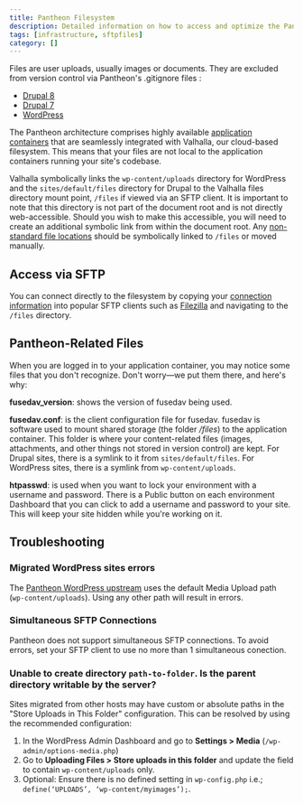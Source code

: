 ```yaml
---
title: Pantheon Filesystem
description: Detailed information on how to access and optimize the Pantheon filesystem.
tags: [infrastructure, sftpfiles]
category: []
---
```

Files are user uploads, usually images or documents. They are excluded from version control via Pantheon's .gitignore files <Popover content="The [.gitignore file](https://git-scm.com/docs/gitignore) is located at the root of the site's codebase and instructs Git which paths should be ignored." />:

- [Drupal 8](https://github.com/pantheon-systems/drops-8/blob/master/.gitignore)
- [Drupal 7](https://github.com/pantheon-systems/drops-7/blob/master/.gitignore)
- [WordPress](https://github.com/pantheon-systems/WordPress/blob/master/.gitignore)

The Pantheon architecture comprises highly available [application containers](/application-containers/) that are seamlessly integrated with Valhalla, our cloud-based filesystem. This means that your files are not local to the application containers running your site's codebase.

Valhalla symbolically links the `wp-content/uploads` directory for WordPress and the `sites/default/files` directory for Drupal to the Valhalla files directory mount point, `/files` if viewed via an SFTP client. It is important to note that this directory is not part of the document root and is not directly web-accessible. Should you wish to make this accessible, you will need to create an additional symbolic link from within the document root.  Any [non-standard file locations](/non-standard-file-paths/) should be symbolically linked to `/files` or moved manually.

## Access via SFTP
You can connect directly to the filesystem by copying your [connection information](/sftp#sftp-connection-information) into popular SFTP clients such as [Filezilla](/filezilla/) and navigating to the `/files` directory.

## Pantheon-Related Files
When you are logged in to your application container, you may notice some files that you don't recognize. Don't worry—we put them there, and here's why:

**fusedav_version**: shows the version of fusedav being used.

**fusedav.conf**: is the client configuration file for fusedav. fusedav is software used to mount shared storage (the folder */files*) to the application container. This folder is where your content-related files (images, attachments, and other things not stored in version control) are kept. For Drupal sites, there is a symlink to it from `sites/default/files`. For WordPress sites, there is a symlink from `wp-content/uploads`.

**htpasswd**: is used when you want to lock your environment with a username and password. There is a Public button on each environment Dashboard that you can click to add a username and password to your site. This will keep your site hidden while you're working on it.


## Troubleshooting

### Migrated WordPress sites errors

The [Pantheon WordPress upstream](https://github.com/pantheon-systems/WordPress) uses the default Media Upload path (`wp-content/uploads`). Using any other path will result in errors.

### Simultaneous SFTP Connections

Pantheon does not support simultaneous SFTP connections. To avoid errors, set your SFTP client to use no more than 1 simultaneous conection.

### Unable to create directory `path-to-folder`. Is the parent directory writable by the server?

Sites migrated from other hosts may have custom or absolute paths in the "Store Uploads in This Folder" configuration. This can be resolved by using the recommended configuration:

1. In the WordPress Admin Dashboard and go to **Settings > Media** (`/wp-admin/options-media.php`)
2. Go to **Uploading Files > Store uploads in this folder** and update the field to contain `wp-content/uploads` only.
3. Optional: Ensure there is no defined setting in `wp-config.php` i.e.; `define(‘UPLOADS’, ‘wp-content/myimages’);`.

